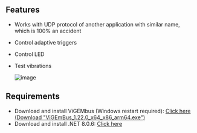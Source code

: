 ## Features

- Works with UDP protocol of another application with similar name, which is 100% an accident
- Control adaptive triggers
- Control LED
- Test vibrations

  ![image](https://github.com/WujekFoliarz/DualSenseY/assets/72314465/2a8c5bfc-5e23-4c6f-a23e-34780780cc1d)

## Requirements

- Download and install ViGEMbus (Windows restart required): [Click here (Download "ViGEmBus_1.22.0_x64_x86_arm64.exe")](https://github.com/nefarius/ViGEmBus/releases/tag/v1.22.0)
- Download and install .NET 8.0.6: [Click here](https://aka.ms/dotnet-core-applaunch?framework=Microsoft.WindowsDesktop.App&framework_version=8.0.0&arch=x64&rid=win-x64&os=win10)
